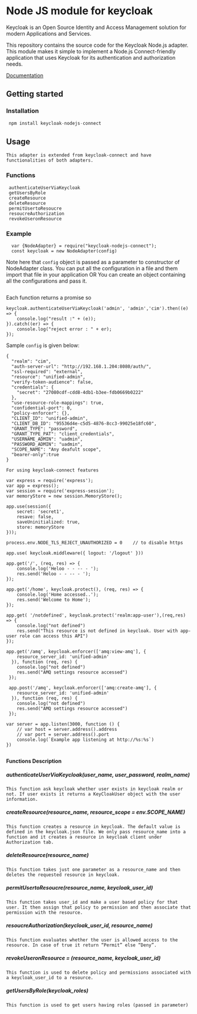 
# Node JS module for keycloak
Keycloak is an Open Source Identity and Access Management solution for modern Applications and Services.

This repository contains the source code for the Keycloak Node.js adapter. This module makes it simple to implement a Node.js Connect-friendly application that uses Keycloak for its authentication and authorization needs.

[Documentation](https://www.keycloak.org/documentation.html)

## Getting started

### Installation 
```javascript
 npm install keycloak-nodejs-connect
 ```
 
## Usage
```
This adapter is extended from keycloak-connect and have functionalities of both adapters.
```
### Functions
```
 authenticateUserViaKeycloak
 getUsersByRole
 createResource
 deleteResource
 permitUsertoResoucre
 resoucreAuthorization
 revokeUseronResource
```
### Example

```
  var {NodeAdapter} = require("keycloak-nodejs-connect");
  const keycloak = new NodeAdapter(config)

  ```
  Note here that `config` object is passed as a parameter to constructor of NodeAdapter class. 
  You can put all the configuration in a file and them import that file in your application
  OR
  You can create an object containing all the configurations and pass it.
  ```

```

Each function returns a promise so

```
keycloak.authenticateUserViaKeycloak('admin', 'admin','cim').then((e) => {
    console.log("result :" + (e));
}).catch((er) => {
    console.log("reject error : " + er);
});
```

Sample `config` is given below:

```
{
  "realm": "cim",
  "auth-server-url": "http://192.168.1.204:8080/auth/",
  "ssl-required": "external",
  "resource": "unified-admin",
  "verify-token-audience": false,
  "credentials": {
    "secret": "27080cdf-cdd8-4db1-b3ee-fdb0669b0222"
  },
  "use-resource-role-mappings": true,
  "confidential-port": 0,
  "policy-enforcer": {},
  "CLIENT_ID": "unified-admin",
  "CLIENT_DB_ID": "95536d4e-c5d5-4876-8cc3-99025e18fc60",
  "GRANT_TYPE": "password",
  "GRANT_TYPE_PAT": "client_credentials",
  "USERNAME_ADMIN": "uadmin",
  "PASSWORD_ADMIN": "uadmin",
  "SCOPE_NAME": "Any deafult scope",
  "bearer-only":true
}
```


```
For using keycloak-connect features 

var express = require('express');
var app = express();
var session = require('express-session');
var memoryStore = new session.MemoryStore();

app.use(session({
    secret: 'secret1',
    resave: false,
    saveUninitialized: true,
    store: memoryStore
}));

process.env.NODE_TLS_REJECT_UNAUTHORIZED = 0    // to disable https

app.use( keycloak.middleware({ logout: '/logout' }))

app.get('/', (req, res) => {
    console.log('Heloo - - -- - ');
    res.send('Heloo - - -- - ');
});

app.get('/home', keycloak.protect(), (req, res) => {
    console.log('Home accessed..');
    res.send('Welcome to Home');
});

app.get( '/notdefined', keycloak.protect('realm:app-user'),(req,res) => {
    console.log("not defined")
    res.send("This resource is not defined in keycloak. User with app-user role can access this API")
});

app.get('/amq', keycloak.enforcer(['amq:view-amq'], {
    resource_server_id: 'unified-admin'
  }), function (req, res) {
    console.log("not defined")
    res.send("AMQ settings resource accessed")
 });

 app.post('/amq', keycloak.enforcer(['amq:create-amq'], {
    resource_server_id: 'unified-admin'
  }), function (req, res) {
    console.log("not defined")
    res.send("AMQ settings resource accessed")
 });

var server = app.listen(3000, function () {
    // var host = server.address().address
    // var port = server.address().port
    console.log(`Example app listening at http://%s:%s`)
})


```
__Functions Description__

##### authenticateUserViaKeycloak(user_name, user_password, realm_name)
```
This function ask keycloak whether user exists in keycloak realm or not. If user exists it returns a KeyCloakUser object with the user information.
```

##### createResource(resource_name, resource_scope = env.SCOPE_NAME)
```
This function creates a resource in keycloak. The default value is defined in the keycloak.json file. We only pass resource_name into a function and it creates a resource in keycloak client under Authorization tab.
```
##### deleteResource(resource_name) 
```
This function takes just one parameter as a resource_name and then deletes the requested resource in keycloak.
```

##### permitUsertoResoucre(resource_name, keycloak_user_id)
```
This function takes user_id and make a user based policy for that user. It then assign that policy to permission and then associate that permission with the resource.
```

##### resoucreAuthorization(keycloak_user_id, resource_name) 
```
This function evaluates whether the user is allowed access to the resource. In case of true it return “Permit” else “Deny”.
```

##### revokeUseronResource = (resource_name, keycloak_user_id) 
```
This function is used to delete policy and permissions associated with a keycloak_user_id to a resource.
```
#####   getUsersByRole(keycloak_roles) 
```
This function is used to get users having roles (passed in parameter)
